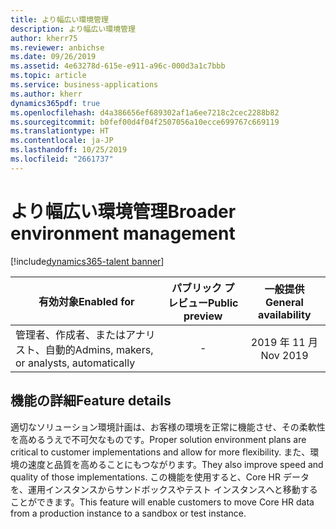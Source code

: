 ```yaml
---
title: より幅広い環境管理
description: より幅広い環境管理
author: kherr75
ms.reviewer: anbichse
ms.date: 09/26/2019
ms.assetid: 4e63278d-615e-e911-a96c-000d3a1c7bbb
ms.topic: article
ms.service: business-applications
ms.author: kherr
dynamics365pdf: true
ms.openlocfilehash: d4a386656ef689302af1a6ee7218c2cec2288b82
ms.sourcegitcommit: b0fef00d4f04f2507056a10ecce699767c669119
ms.translationtype: HT
ms.contentlocale: ja-JP
ms.lasthandoff: 10/25/2019
ms.locfileid: "2661737"
---
```

# <a name="broader-environment-management"></a><span data-ttu-id="9ab95-103">より幅広い環境管理</span><span class="sxs-lookup"><span data-stu-id="9ab95-103">Broader environment management</span></span>
[!include[dynamics365-talent banner](../includes/dynamics365-talent.md)]

| <span data-ttu-id="9ab95-104">有効対象</span><span class="sxs-lookup"><span data-stu-id="9ab95-104">Enabled for</span></span>    |  <span data-ttu-id="9ab95-105">パブリック プレビュー</span><span class="sxs-lookup"><span data-stu-id="9ab95-105">Public preview</span></span> | <span data-ttu-id="9ab95-106">一般提供</span><span class="sxs-lookup"><span data-stu-id="9ab95-106">General availability</span></span> | 
| ---------- | :----------: |:----------: |
|<span data-ttu-id="9ab95-107">管理者、作成者、またはアナリスト、自動的</span><span class="sxs-lookup"><span data-stu-id="9ab95-107">Admins, makers, or analysts, automatically</span></span>|-| <span data-ttu-id="9ab95-108">2019 年 11 月</span><span class="sxs-lookup"><span data-stu-id="9ab95-108">Nov 2019</span></span>|






## <a name="feature-details"></a><span data-ttu-id="9ab95-109">機能の詳細</span><span class="sxs-lookup"><span data-stu-id="9ab95-109">Feature details</span></span>
<!--feature detail start -->
<span data-ttu-id="9ab95-110">適切なソリューション環境計画は、お客様の環境を正常に機能させ、その柔軟性を高めるうえで不可欠なものです。</span><span class="sxs-lookup"><span data-stu-id="9ab95-110">Proper solution environment plans are critical to customer implementations and allow for more flexibility.</span></span> <span data-ttu-id="9ab95-111">また、環境の速度と品質を高めることにもつながります。</span><span class="sxs-lookup"><span data-stu-id="9ab95-111">They also improve speed and quality of those implementations.</span></span> <span data-ttu-id="9ab95-112">この機能を使用すると、Core HR データを、運用インスタンスからサンドボックスやテスト インスタンスへと移動することができます。</span><span class="sxs-lookup"><span data-stu-id="9ab95-112">This feature will enable customers to move Core HR data from a production instance to a sandbox or test instance.</span></span>
<!--feature detail end -->









